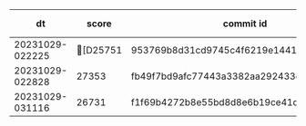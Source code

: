 |dt|score|commit id|change log|
|--|--|--|--|
|20231029-022225|[D25751|953769b8d31cd9745c4f6219e1441352f853171d|initial|
|20231029-022828|27353|fb49f7bd9afc77443a3382aa292433c1eb147708|initial|
|20231029-031116|26731|f1f69b4272b8e55bd8d8e6b19ce41d590cbc959d|alp pattern|
